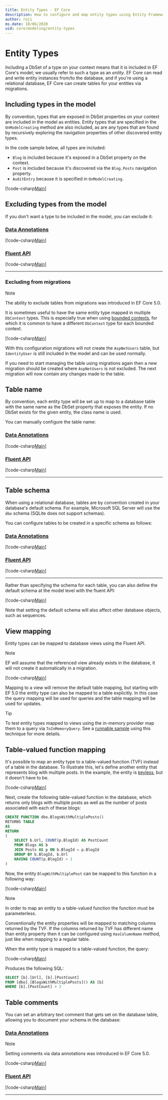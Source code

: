 ```yaml
---
title: Entity Types - EF Core
description: How to configure and map entity types using Entity Framework Core
author: roji
ms.date: 10/06/2020
uid: core/modeling/entity-types
---
```

# Entity Types

Including a DbSet of a type on your context means that it is included in EF Core's model; we usually refer to such a type as an *entity*. EF Core can read and write entity instances from/to the database, and if you're using a relational database, EF Core can create tables for your entities via migrations.

## Including types in the model

By convention, types that are exposed in DbSet properties on your context are included in the model as entities. Entity types that are specified in the `OnModelCreating` method are also included, as are any types that are found by recursively exploring the navigation properties of other discovered entity types.

In the code sample below, all types are included:

* `Blog` is included because it's exposed in a DbSet property on the context.
* `Post` is included because it's discovered via the `Blog.Posts` navigation property.
* `AuditEntry` because it is specified in `OnModelCreating`.

[!code-csharp[Main](../../../samples/core/Modeling/Conventions/EntityTypes.cs?name=EntityTypes&highlight=3,7,16)]

## Excluding types from the model

If you don't want a type to be included in the model, you can exclude it:

### [Data Annotations](#tab/data-annotations)

[!code-csharp[Main](../../../samples/core/Modeling/DataAnnotations/IgnoreType.cs?name=IgnoreType&highlight=1)]

### [Fluent API](#tab/fluent-api)

[!code-csharp[Main](../../../samples/core/Modeling/FluentAPI/IgnoreType.cs?name=IgnoreType&highlight=3)]

***

### Excluding from migrations

> [!NOTE]
> The ability to exclude tables from migrations was introduced in EF Core 5.0.

It is sometimes useful to have the same entity type mapped in multiple `DbContext` types. This is especially true when using [bounded contexts](https://www.martinfowler.com/bliki/BoundedContext.html), for which it is common to have a different `DbContext` type for each bounded context.

[!code-csharp[Main](../../../samples/core/Modeling/FluentAPI/TableExcludeFromMigrations.cs?name=TableExcludeFromMigrations&highlight=4)]

With this configuration migrations will not create the `AspNetUsers` table, but `IdentityUser` is still included in the model and can be used normally.

If you need to start managing the table using migrations again then a new migration should be created where `AspNetUsers` is not excluded. The next migration will now contain any changes made to the table.

## Table name

By convention, each entity type will be set up to map to a database table with the same name as the DbSet property that exposes the entity. If no DbSet exists for the given entity, the class name is used.

You can manually configure the table name:

### [Data Annotations](#tab/data-annotations)

[!code-csharp[Main](../../../samples/core/Modeling/DataAnnotations/TableName.cs?Name=TableName&highlight=1)]

### [Fluent API](#tab/fluent-api)

[!code-csharp[Main](../../../samples/core/Modeling/FluentAPI/TableName.cs?Name=TableName&highlight=3-4)]

***

## Table schema

When using a relational database, tables are by convention created in your database's default schema. For example, Microsoft SQL Server will use the `dbo` schema (SQLite does not support schemas).

You can configure tables to be created in a specific schema as follows:

### [Data Annotations](#tab/data-annotations)

[!code-csharp[Main](../../../samples/core/Modeling/DataAnnotations/TableNameAndSchema.cs?name=TableNameAndSchema&highlight=1)]

### [Fluent API](#tab/fluent-api)

[!code-csharp[Main](../../../samples/core/Modeling/FluentAPI/TableNameAndSchema.cs?name=TableNameAndSchema&highlight=3-4)]

***

Rather than specifying the schema for each table, you can also define the default schema at the model level with the fluent API:

[!code-csharp[Main](../../../samples/core/Modeling/FluentAPI/DefaultSchema.cs?name=DefaultSchema&highlight=3)]

Note that setting the default schema will also affect other database objects, such as sequences.

## View mapping

Entity types can be mapped to database views using the Fluent API.

> [!Note]
> EF will assume that the referenced view already exists in the database, it will not create it automatically in a migration.

[!code-csharp[Main](../../../samples/core/Modeling/FluentAPI/ViewNameAndSchema.cs?name=ViewNameAndSchema&highlight=1)]

 Mapping to a view will remove the default table mapping, but starting with EF 5.0 the entity type can also be mapped to a table explicitly. In this case the query mapping will be used for queries and the table mapping will be used for updates.

> [!TIP]
> To test entity types mapped to views using the in-memory provider map them to a query via `ToInMemoryQuery`. See a [runnable sample](https://github.com/dotnet/EntityFramework.Docs/tree/master/samples/core/Miscellaneous/Testing/ItemsWebApi/) using this technique for more details.

## Table-valued function mapping

It's possible to map an entity type to a table-valued function (TVF) instead of a table in the database. To illustrate this, let's define another entity that represents blog with multiple posts. In the example, the entity is [keyless](xref:core/modeling/keyless-entity-types), but it doesn't have to be.

[!code-csharp[Main](../../../samples/core/Modeling/Conventions/EntityTypes.cs#BlogWithMultiplePostsEntity)]

Next, create the following table-valued function in the database, which returns only blogs with multiple posts as well as the number of posts associated with each of these blogs:

```sql
CREATE FUNCTION dbo.BlogsWithMultiplePosts()
RETURNS TABLE
AS
RETURN
(
    SELECT b.Url, COUNT(p.BlogId) AS PostCount
    FROM Blogs AS b
    JOIN Posts AS p ON b.BlogId = p.BlogId
    GROUP BY b.BlogId, b.Url
    HAVING COUNT(p.BlogId) > 1
)
```

Now, the entity `BlogWithMultiplePost` can be mapped to this function in a following way:

[!code-csharp[Main](../../../samples/core/Modeling/Conventions/EntityTypes.cs#QueryableFunctionConfigurationToFunction)]

> [!NOTE]
> In order to map an entity to a table-valued function the function must be parameterless.

Conventionally the entity properties will be mapped to matching columns returned by the TVF. If the columns returned by TVF has different name than entity property then it can be configured using `HasColumnName` method, just like when mapping to a regular table.

When the entity type is mapped to a table-valued function, the query:

[!code-csharp[Main](../../../samples/core/Modeling/Conventions/Program.cs#ToFunctionQuery)]

Produces the following SQL:

```sql
SELECT [b].[Url], [b].[PostCount]
FROM [dbo].[BlogsWithMultiplePosts]() AS [b]
WHERE [b].[PostCount] > 3
```

## Table comments

You can set an arbitrary text comment that gets set on the database table, allowing you to document your schema in the database:

### [Data Annotations](#tab/data-annotations)

> [!NOTE]
> Setting comments via data annotations was introduced in EF Core 5.0.

[!code-csharp[Main](../../../samples/core/Modeling/DataAnnotations/TableComment.cs?name=TableComment&highlight=1)]

### [Fluent API](#tab/fluent-api)

[!code-csharp[Main](../../../samples/core/Modeling/FluentAPI/TableComment.cs?name=TableComment&highlight=4)]

***
